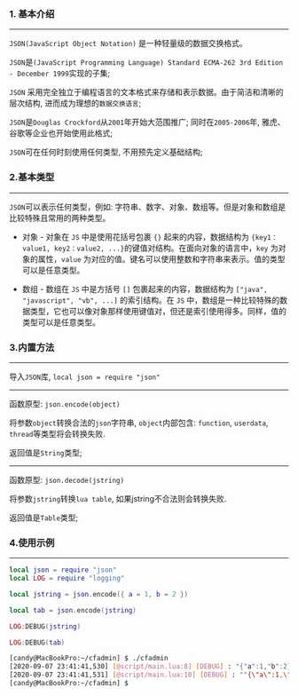 ### 1. 基本介绍

---
  
  `JSON(JavaScript Object Notation)` 是一种轻量级的数据交换格式。

  `JSON`是`(JavaScript Programming Language) Standard ECMA-262 3rd Edition - December 1999`实现的子集;

  `JSON` 采用完全独立于编程语言的文本格式来存储和表示数据。由于简洁和清晰的层次结构, 进而成为理想的`数据交换语言`;

  `JSON`是`Douglas Crockford`从`2001`年开始大范围推广; 同时在`2005-2006`年, 雅虎、谷歌等企业也开始使用此格式;

  `JSON`可在任何时刻使用任何类型, 不用预先定义基础结构;

### 2.基本类型

---

  `JSON`可以表示任何类型，例如: 字符串、数字、对象、数组等。但是对象和数组是比较特殊且常用的两种类型。

  * 对象 - 对象在 `JS` 中是使用花括号包裹 `{}` 起来的内容，数据结构为 `{key1：value1, key2：value2, ...}`的键值对结构。在面向对象的语言中，`key` 为对象的属性，`value` 为对应的值。键名可以使用整数和字符串来表示。值的类型可以是任意类型。

  * 数组 - 数组在 `JS` 中是方括号 `[]` 包裹起来的内容，数据结构为 `["java", "javascript", "vb", ...]` 的索引结构。在 `JS` 中，数组是一种比较特殊的数据类型，它也可以像对象那样使用键值对，但还是索引使用得多。同样，值的类型可以是任意类型。

### 3.内置方法

---

  导入`JSON`库, `local json = require "json"`

---

  函数原型: `json.encode(object)`

  将参数`object`转换合法的`json`字符串, `object`内部包含: `function`, `userdata`, `thread`等类型将会转换失败.

  返回值是`String`类型;

---

  函数原型: `json.decode(jstring)`

  将参数`jstring`转换`lua table`, 如果jstring不合法则会转换失败.

  返回值是`Table`类型;

### 4.使用示例

---

```lua
local json = require "json"
local LOG = require "logging"

local jstring = json.encode({ a = 1, b = 2 })

local tab = json.encode(jstring)

LOG:DEBUG(jstring)

LOG:DEBUG(tab)
```

```bash
[candy@MacBookPro:~/cfadmin] $ ./cfadmin
[2020-09-07 23:41:41,530] [@script/main.lua:8] [DEBUG] : "{"a":1,"b":2}"
[2020-09-07 23:41:41,531] [@script/main.lua:10] [DEBUG] : ""{\"a\":1,\"b\":2}""
[candy@MacBookPro:~/cfadmin] $
```